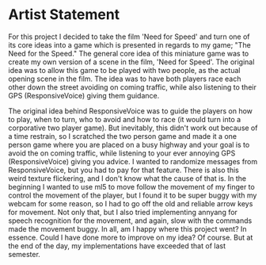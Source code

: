 # Artist Statement

For this project I decided to take the film 'Need for Speed' and turn one of its core ideas into a game which is presented in regards to my game; "The Need for the Speed." The general core idea of this miniature game was to create my own version of a scene in the film, 'Need for Speed'. The original idea was to allow this game to be played with two people, as the actual opening scene in the film. The idea was to have both players race each other down the street avoiding on coming traffic, while also listening to their GPS (ResponsiveVoice) giving them guidance.

The original idea behind ResponsiveVoice was to guide the players on how to play, when to turn, who to avoid and how to race (it would turn into a corporative two player game). But inevitably, this didn't work out because of a time restrain, so I scratched the two person game and made it a one person game where you are placed on a busy highway and your goal is to avoid the on coming traffic, while listening to your ever annoying GPS (ResponsiveVoice) giving you advice. I wanted to randomize messages from ResponsiveVoice, but you had to pay for that feature. There is also this weird texture flickering, and I don't know what the cause of that is. In the beginning I wanted to use ml5 to move follow the movement of my finger to control the movement of the player, but I found it to be super buggy with my webcam for some reason, so I had to go off the old and reliable arrow keys for movement. Not only that, but I also tried implementing annyang for speech recognition for the movement, and again, slow with the commands made the movement buggy. In all, am I happy where this project went? In essence. Could I have done more to improve on my idea? Of course. But at the end of the day, my implementations have exceeded that of last semester.
